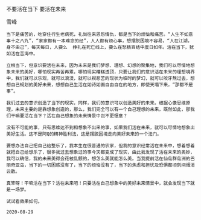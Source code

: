 不要活在当下 要活在未来

雪峰


    当下是痛苦的，吃穿住行生老病死，礼尚往来恩怨情仇，都是当下的烦恼和痛苦。“人生不如意事十之八九”，“家家都有一本难念的经”，人人都有烦心事，想摆脱困境不容易，“人在江湖，身不由己”，每天每日，人要么  挣扎在死亡线上，要么在愁肠百结中度日如年。活在当下，犹如活在苦海中。

    立根当下，但意识要活在未来，因为未来是我们梦想、理想、幻想的聚集地，我们可以尽情地想象未来的美好，哪怕现实再苦再累，哪怕现实糟糕透顶，只要让我们的意识活在未来的理想境界中，我们就可以乐观，就可以浪漫，就可以视悲苦的现状为临时的梦幻，就可以咬牙熬过去，想想自己规划的美好未来，想想自己生活在如诗如画自由自在的地方，即使天塌下来，“那都不是事”。

    我们过去的意识创造了当下的现实，同样，我们的意识可以创造美好的未来。根据心像思维原理，未来主要的是靠想象创造的，那么，我们完全可以有一个自己理想的未来，既然如此，那我们干嘛要活在当下？活在自己想象的未来情景中岂不更惬意？

    没有不可能的事，只有思维达不到和想象不出来的事，如果我们活在未来，就可以尽情地想象出美好生活。这不是阿Q的精神胜利法，这是摆脱困境走向美好未来的一个法门。

    要想办法自己把自己给整乐了，我本生在很普通的农家，但我的意识经常活在未来中，想着想着就把自己给想乐了，很多我过去想象过的事今天都变成了现实，由此我发现了活在未来的奥妙，我可以确信，我的未来美得会花枝乱颤的，想怎么美就能怎么美。当我提前活在仙岛群岛洲的巴丽奇亚岛，当下的一切困惑没有了，当下的烦恼没有了，当下的焦虑和担忧及恐惧都顷刻间烟消云散。

    真笨呀！干嘛活在当下？活在未来吧！只要活在自己想象中的美好未来情景中，就会发现当下就是一场梦。

    试试看效果如何。

    2020-08-29



